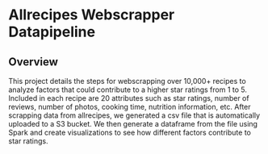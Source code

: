 # **Allrecipes Webscrapper Datapipeline**
## **Overview**
This project details the steps for webscrapping over 10,000+ recipes to analyze factors that could contribute to a higher star ratings from 1 to 5. Included in each recipe are 20 attributes such as  star ratings, number of reviews, number of photos, cooking time, nutrition information, etc. After scrapping data from allrecipes, we generated a csv file that is automatically uploaded to a S3 bucket. We then generate a dataframe from the file using Spark and create visualizations to see how different factors contribute to star ratings.
